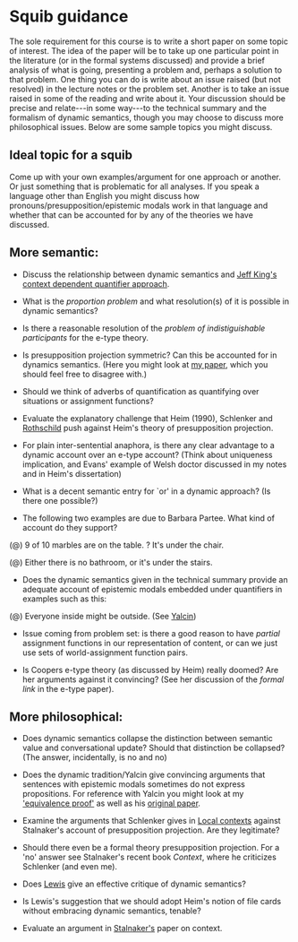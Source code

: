 Squib  guidance
============

The sole requirement for this course is to write a short paper on some topic of interest.  The idea of the paper will be to take up one particular point in the literature (or in the formal systems discussed) and provide a brief analysis of what is going, presenting a problem and, perhaps a solution to that problem.  One thing you can do is write about an issue raised (but not resolved) in the lecture notes or the problem set.  Another is to take an issue raised in some of the reading and write about it.  Your discussion should be precise and relate---in some way---to the technical summary and the formalism of dynamic semantics, though you may choose to discuss more philosophical issues. Below are some sample topics you might discuss.



Ideal topic for a squib
----
Come up with your own examples/argument for one approach or another. Or just something that is problematic for all analyses.  If you speak a language other than English you might discuss how pronouns/presupposition/epistemic modals work in that language and whether that can be accounted for by any of the theories we have discussed.


More semantic:
----

- Discuss the relationship between dynamic semantics and [Jeff King's context dependent quantifier approach](semantics.uchicago.edu/workshops/spl/anaphora/king05.pdf).

- What is the *proportion problem* and what resolution(s) of it is possible in dynamic semantics? 

- Is there a reasonable resolution of the *problem of indistiguishable participants* for the e-type theory.

- Is presupposition projection symmetric?  Can this be accounted for in dynamics semantics.  (Here you might look at [my paper](http://danielrothschild.com/rothschild-explaining.pdf), which you should feel free to disagree with.)

- Should we think of adverbs of quantification as quantifying over situations or assignment functions?  

- Evaluate the explanatory challenge that Heim (1990), Schlenker and [Rothschild](http://danielrothschild.com/rothschild-explaining.pdf) push against Heim's theory of presupposition projection.

- For plain inter-sentential anaphora, is there any clear advantage to a dynamic account over an e-type account?  (Think about uniqueness implication, and Evans' example of Welsh doctor discussed in my notes and in Heim's dissertation)

- What is a decent semantic entry for `or' in a dynamic approach? (Is there one possible?)

- The following two examples are due to Barbara Partee.  What kind of account do they support?

(@) 9 of 10 marbles are on the table.  ? It's under the chair. 

(@) Either there is no bathroom, or it's under the stairs.  

- Does the dynamic semantics given in the technical summary provide an adequate account of epistemic modals embedded under  quantifiers in examples such as this:

(@) Everyone inside might be outside. (See [Yalcin](https://dl.dropboxusercontent.com/u/14251569/Published/Yalcin%202015%20epistemic-modality-de-re.pdf))

- Issue coming from problem set: is there a good reason to have *partial* assignment functions in our representation of content, or can we just use sets of world-assignment function pairs.

- Is Coopers e-type theory (as discussed by Heim) really doomed?  Are her arguments against it convincing? (See her discussion of the *formal link* in the e-type paper).
   
More philosophical:
----

- Does dynamic semantics collapse the distinction between semantic value and conversational update? Should that distinction be collapsed? (The answer, incidentally, is no and no)

- Does the dynamic tradition/Yalcin give convincing arguments that sentences with epistemic modals sometimes do not express propositions.  For reference with Yalcin you might look at my ['equivalence proof'](http://danielrothschild.com/dyncon/vy/) as well as his [original paper](https://dl.dropboxusercontent.com/u/14251569/Published/Yalcin%202007%20Epistemic%20modals.pdf).

- Examine the arguments that Schlenker gives in [Local contexts](semprag.org/article/viewFile/sp.2.3/71) against Stalnaker's account of presupposition projection.  Are they legitimate?

- Should there even be a formal theory presupposition projection.  For a 'no' answer see Stalnaker's recent book *Context*, where he criticizes Schlenker (and even me).

- Does [Lewis](https://www.dropbox.com/s/51jo3llkze2vtw6/Indefinites_revised.pdf) give an effective critique of dynamic semantics?  

- Is Lewis's suggestion that we should adopt Heim's notion of file cards without embracing dynamic semantics, tenable?

- Evaluate an argument in [Stalnaker's](https://www.jstor.org/stable/40180108) paper on context. 

